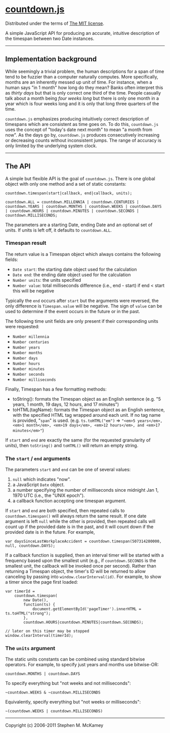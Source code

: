 # [countdown.js][1]
Distributed under the terms of [The MIT license][2].

A simple JavaScript API for producing an accurate, intuitive description of the timespan between two Date instances.

----

## Implementation background

While seemingly a trivial problem, the human descriptions for a span of time tend to be fuzzier than a computer naturally computes.
More specifically, months are an inherently messed up unit of time.
For instance, when a human says "in 1 month" how long do they mean? Banks often interpret this as *thirty days* but that is only correct one third of the time.
People casually talk about a month being *four weeks long* but there is only one month in a year which is four weeks long and it is only that long three quarters of the time.

`countdown.js` emphasizes producing intuitively correct description of timespans which are consistent as time goes on.
To do this, `countdown.js` uses the concept of "today's date next month" to mean "a month from now".
As the days go by, `countdown.js` produces consecutively increasing or decreasing counts without inconsistent jumps.
The range of accuracy is only limited by the underlying system clock.

----

## The API

A simple but flexible API is the goal of `countdown.js`. There is one global object with only one method and a set of static constants:

    countdown.timespan(start|callback, end|callback, units);

	countdown.ALL = countdown.MILLENNIA | countdown.CENTURIES | countdown.YEARS | countdown.MONTHS | countdown.WEEKS | countdown.DAYS | countdown.HOURS | countdown.MINUTES | countdown.SECONDS | countdown.MILLISECONDS;

The parameters are a starting Date, ending Date and an optional set of units. If units is left off, it defaults to `countdown.ALL`.

### Timespan result

The return value is a Timespan object which always contains the following fields:

- `Date start`: the starting date object used for the calculation
- `Date end`: the ending date object used for the calculation
- `Number units`: the units specified
- `Number value`: total milliseconds difference (i.e., end - start) if end < start this will be negative

Typically the `end` occurs after `start` but the arguments were reversed, the only difference is `Timespan.value` will be negative. The sign of `value` can be used to determine if the event occurs in the future or in the past. 

The following time unit fields are only present if their corresponding units were requested:

- `Number millennia`
- `Number centuries`
- `Number years`
- `Number months`
- `Number days`
- `Number hours`
- `Number minutes`
- `Number seconds`
- `Number milliseconds`

Finally, Timespan has a few formatting methods:

- toString(): formats the Timespan object as an English sentence
	(e.g. "5 years, 1 month, 19 days, 12 hours, and 17 minutes")
- toHTML(tagName): formats the Timespan object as an English sentence, with the specified HTML tag wrapped around each unit. If no tag name is provided, "`span`" is used.
	(e.g. `ts.toHTML("em")` => `"<em>5 years</em>, <em>1 month</em>, <em>19 days</em>, <em>12 hours</em>, and <em>17 minutes</em>"`)

If `start` and `end` are exactly the same (for the requested granularity of units), then `toString()` and `toHTML()` will return an empty string.

### The `start` / `end` arguments

The parameters `start` and `end` can be one of several values:

1. `null` which indicates "now".
2. a JavaScript `Date` object.
3. a number specifying the number of milliseconds since midnight Jan 1, 1970 UTC (i.e., the "UNIX epoch").
4. a callback function accepting one timespan argument.

If `start` and `end` are both specified, then repeated calls to `countdown.timespan()` will always return the same result.
If one date argument is left `null` while the other is provided, then repeated calls will count up if the provided date is in the past, and it will count down if the provided date is in the future.
For example,

	var daysSinceLastWorkplaceAccident = countdown.timespan(507314280000, null, countdown.DAYS);

If a callback function is supplied, then an interval timer will be started with a frequency based upon the smallest unit (e.g., if `countdown.SECONDS` is the smallest unit, the callback will be invoked once per second). Rather than returning a Timespan object, the timer's ID will be returned to allow canceling by passing into `window.clearInterval(id)`. For example, to show a timer since the page first loaded:

	var timerId =
		countdown.timespan(
			new Date(),
			function(ts) {
				document.getElementById('pageTimer').innerHTML = ts.toHTML("strong");
			},
			countdown.HOURS|countdown.MINUTES|countdown.SECONDS);
	
	// later on this timer may be stopped
	window.clearInterval(timerId);

### The `units` argument

The static units constants can be combined using standard bitwise operators. For example, to specify just years and months use bitwise-OR:

	countdown.MONTHS | countdown.DAYS

To specify everything but "not weeks and not milliseconds":

	~countdown.WEEKS & ~countdown.MILLISECONDS

Equivalently, specify everything but "not weeks or milliseconds":

	~(countdown.WEEKS | countdown.MILLISECONDS)

----

Copyright (c) 2006-2011 Stephen M. McKamey

  [1]: https://bitbucket.org/mckamey/countdown.js
  [2]: https://bitbucket.org/mckamey/countdown.js/raw/tip/LICENSE.txt
